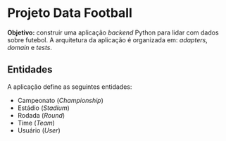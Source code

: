 # Projeto Data Football

**Objetivo:** construir uma aplicação *backend* Python para lidar com dados sobre futebol. A arquitetura da aplicação é organizada em: *adapters*, *domain* e *tests*.


## Entidades

A aplicação define as seguintes entidades:
- Campeonato (*Championship*)
- Estádio (*Stadium*)
- Rodada (*Round*)
- Time (*Team*)
- Usuário (*User*)